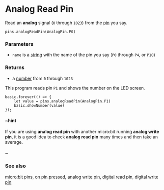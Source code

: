 # Analog Read Pin

Read an **analog** signal (`0` through `1023`) from the
[pin](/device/pins) you say.

```sig
pins.analogReadPin(AnalogPin.P0)
```

### Parameters

* ``name`` is a [string](/reference/types/string) with the name of the pin
  you say (`P0` through `P4`, or `P10`)

### Returns

* a [number](/reference/types/number) from `0` through `1023`

This program reads pin `P1` and shows the number
on the LED screen.

```blocks
basic.forever(() => {
    let value = pins.analogReadPin(AnalogPin.P1)
    basic.showNumber(value)
});
```

#### ~hint

If you are using **analog read pin** with another micro:bit
running **analog write pin**, it is a good idea to check
**analog read pin** many times and then take an average.

#### ~

### See also

[micro:bit pins](/device/pins),
[on pin pressed](/reference/input/on-pin-pressed),
[analog write pin](/reference/pins/analog-write-pin),
[digital read pin](/reference/pins/digital-read-pin),
[digital write pin](/reference/pins/digital-write-pin)
